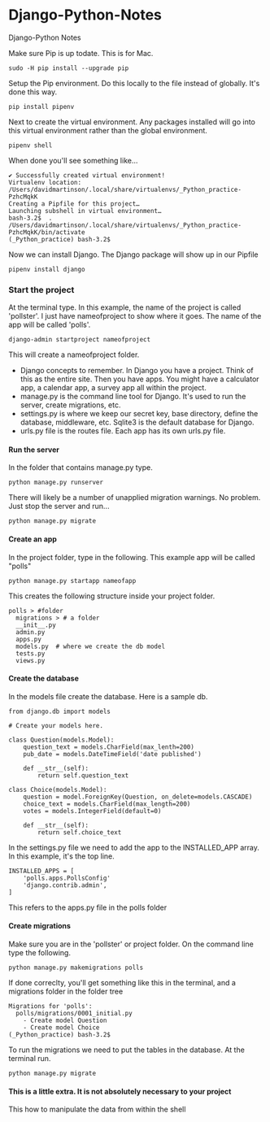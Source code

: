 # Django-Python-Notes
Django-Python Notes

Make sure Pip is up todate. This is for Mac.        
```
sudo -H pip install --upgrade pip
```

Setup the Pip environment.  Do this locally to the file instead of globally.  It's done this way.
```
pip install pipenv
```

Next to create the virtual environment.  Any packages installed will go into this virtual environment rather than the global environment.    
```
pipenv shell
```

When done you'll see something like...    
```
✔ Successfully created virtual environment! 
Virtualenv location: /Users/davidmartinson/.local/share/virtualenvs/_Python_practice-PzhcMqkK
Creating a Pipfile for this project…
Launching subshell in virtual environment…
bash-3.2$  . /Users/davidmartinson/.local/share/virtualenvs/_Python_practice-PzhcMqkK/bin/activate
(_Python_practice) bash-3.2$ 
```

Now we can install Django.  The Django package will show up in our Pipfile 
```
pipenv install django
```

### Start the project

At the terminal type.  In this example, the name of the project is called 'pollster'. I just have nameofproject to show where it goes.  The name of the app will be called 'polls'.
```
django-admin startproject nameofproject
```

This will create a nameofproject folder.    
* Django concepts to remember.  In Django you have a project. Think of this as the entire site. Then you have apps.  You might have a calculator app, a calendar app, a survey app all within the project.    
* manage.py is the command line tool for Django. It's used to run the server, create migrations, etc.    
* settings.py is where we keep our secret key, base directory, define the database, middleware, etc.  Sqlite3 is the default database for Django.
* urls.py file is the routes file. Each app has its own urls.py file. 

#### Run the server

In the folder that contains manage.py type.
```
python manage.py runserver
```

There will likely be a number of unapplied migration warnings.  No problem.  Just stop the server and run...
```
python manage.py migrate
```

#### Create an app

In the project folder, type in the following.  This example app will be called "polls"
```
python manage.py startapp nameofapp
```
This creates the following structure inside your project folder.    
```
polls > #folder
  migrations > # a folder
  __init__.py
  admin.py
  apps.py
  models.py  # where we create the db model
  tests.py
  views.py
```

#### Create the database

In the models file create the database.  Here is a sample db.
```
from django.db import models

# Create your models here.

class Question(models.Model):
    question_text = models.CharField(max_lenth=200)
    pub_date = models.DateTimeField('date published')

    def __str__(self):
        return self.question_text

class Choice(models.Model):
    question = model.ForeignKey(Question, on_delete=models.CASCADE)
    choice_text = models.CharField(max_length=200)
    votes = models.IntegerField(default=0)

    def __str__(self):
        return self.choice_text
```

In the settings.py file we need to add the app to the INSTALLED_APP array.  In this example, it's the top line.
```
INSTALLED_APPS = [
    'polls.apps.PollsConfig'
    'django.contrib.admin',
]
```
This refers to the apps.py file in the polls folder

#### Create migrations

Make sure you are in the 'pollster' or project folder. On the command line type the following.
```
python manage.py makemigrations polls
```
If done correclty, you'll get something like this in the terminal, and a migrations folder in the folder tree
```
Migrations for 'polls':
  polls/migrations/0001_initial.py
    - Create model Question
    - Create model Choice
(_Python_practice) bash-3.2$ 
```

To run the migrations we need to put the tables in the database. At the terminal run.
```
python manage.py migrate
```

#### This is a little extra.  It is not absolutely necessary to your project

This how to manipulate the data from within the shell

